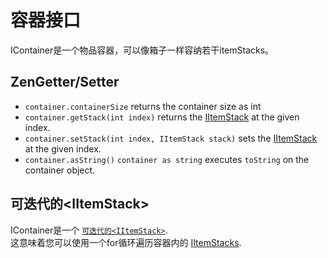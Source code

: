 # 容器接口

IContainer是一个物品容器，可以像箱子一样容纳若干itemStacks。

## ZenGetter/Setter

- `container.containerSize` returns the container size as int
- `container.getStack(int index)` returns the [IItemStack](/Vanilla/Items/IItemStack) at the given index.
- `container.setStack(int index, IItemStack stack)` sets the [IItemStack](/Vanilla/Items/IItemStack) at the given index.
- `container.asString()` `container as string` executes `toString` on the container object.

## 可迭代的<IItemStack\>

IContainer是一个 [`可迭代的<IItemStack>`](/Vanilla/Items/IItemStack).  
这意味着您可以使用一个for循环遍历容器内的 [IItemStacks](/Vanilla/Items/IItemStack).
